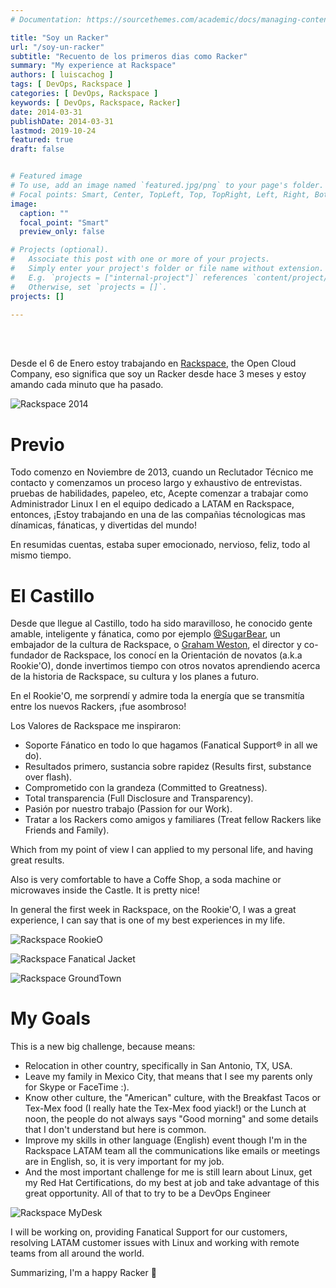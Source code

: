 ```yaml
---
# Documentation: https://sourcethemes.com/academic/docs/managing-content/

title: "Soy un Racker"
url: "/soy-un-racker"
subtitle: "Recuento de los primeros dias como Racker"
summary: "My experience at Rackspace"
authors: [ luiscachog ]
tags: [ DevOps, Rackspace ]
categories: [ DevOps, Rackspace ]
keywords: [ DevOps, Rackspace, Racker]
date: 2014-03-31
publishDate: 2014-03-31
lastmod: 2019-10-24
featured: true
draft: false


# Featured image
# To use, add an image named `featured.jpg/png` to your page's folder.
# Focal points: Smart, Center, TopLeft, Top, TopRight, Left, Right, BottomLeft, Bottom, BottomRight.
image:
  caption: ""
  focal_point: "Smart"
  preview_only: false

# Projects (optional).
#   Associate this post with one or more of your projects.
#   Simply enter your project's folder or file name without extension.
#   E.g. `projects = ["internal-project"]` references `content/project/deep-learning/index.md`.
#   Otherwise, set `projects = []`.
projects: []

---
```

<br/>
<br/>

Desde el 6 de Enero estoy trabajando en [Rackspace](http://www.rackspace.com/), the Open Cloud Company, eso significa que soy un Racker desde hace 3 meses y estoy amando cada minuto que ha pasado.

![Rackspace 2014](/media/im-a-racker/Rackspace_2014.jpg)

# Previo

Todo comenzo en Noviembre de 2013, cuando un Reclutador Técnico me contacto y comenzamos un proceso largo y exhaustivo de entrevistas. pruebas de habilidades, papeleo, etc, Acepte comenzar a trabajar como Administrador Linux I en el equipo dedicado a LATAM en Rackspace, entonces, ¡Estoy trabajando en una de las compañias técnologicas mas dínamicas, fánaticas, y divertidas del mundo!

En resumidas cuentas, estaba super emocionado, nervioso, feliz, todo al mismo tiempo.

# El Castillo

Desde que llegue al Castillo, todo ha sido maravilloso, he conocido gente amable, inteligente y fánatica, como por ejemplo [@SugarBear](https://twitter.com/rackersugarbear), un embajador de la cultura de Rackspace, o [Graham Weston](https://twitter.com/gweston), el director y co-fundador de Rackspace, los conocí en la Orientación de novatos (a.k.a Rookie'O), donde invertimos tiempo con otros novatos aprendiendo acerca de la historia de Rackspace, su cultura y los planes a futuro.

En el Rookie'O, me sorprendí y admire toda la energía que se transmitía entre los nuevos Rackers, ¡fue asombroso!

Los Valores de Rackspace me inspiraron:

- Soporte Fánatico en todo lo que hagamos (Fanatical Support® in all we do).
- Resultados primero, sustancia sobre rapidez (Results first, substance over flash).
- Comprometido con la grandeza (Committed to Greatness).
- Total transparencia (Full Disclosure and Transparency).
- Pasión por nuestro trabajo (Passion for our Work).
- Tratar a los Rackers como amigos y familiares (Treat fellow Rackers like Friends and Family).

Which from my point of view I can applied to my personal life, and having great results.

Also is very comfortable to have a Coffe Shop, a soda machine or microwaves inside the Castle. It is pretty nice!

In general the first week in Rackspace, on the Rookie'O, I was a great experience, I can say that is one of my best experiences in my life.

![Rackspace RookieO](/media/im-a-racker/Rackspace_RookieO.jpg)

![Rackspace Fanatical Jacket](/media/im-a-racker/Rackspace_FuelStation.jpg)

![Rackspace GroundTown](/media/im-a-racker/Rackspace_Slide.jpg)

# My Goals

This is a new big challenge, because means:

- Relocation in other country, specifically in San Antonio, TX, USA.
- Leave my family in Mexico City, that means that I see my parents only for Skype or FaceTime :).
- Know other culture, the "American" culture, with the Breakfast Tacos or Tex-Mex food (I really hate the Tex-Mex food yiack!) or the Lunch at noon, the people do not always says "Good morning" and some details that I don't understand but here is common.
- Improve my skills in other language (English) event though I'm in the Rackspace LATAM team all the communications like emails or meetings are in English, so, it is very important for my job.
- And the most important challenge for me is still learn about Linux, get my Red Hat Certifications, do my best at job and take advantage of this great opportunity. All of that to try to be a DevOps Engineer


![Rackspace MyDesk](/media/im-a-racker/Rackspace_MyDesk.jpg)

I will be working on, providing Fanatical Support for our customers, resolving LATAM customer issues with Linux and working with remote teams from all around the world.

Summarizing, I'm a happy Racker 🙂
